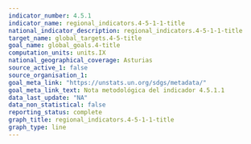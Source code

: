 ```yaml
---
indicator_number: 4.5.1
indicator_name: regional_indicators.4-5-1-1-title
national_indicator_description: regional_indicators.4-5-1-1-title
target_name: global_targets.4-5-title
goal_name: global_goals.4-title
computation_units: units.IX
national_geographical_coverage: Asturias
source_active_1: false
source_organisation_1:  
goal_meta_link: "https://unstats.un.org/sdgs/metadata/"
goal_meta_link_text: Nota metodológica del indicador 4.5.1.1
data_last_update: "NA"
data_non_statistical: false
reporting_status: complete
graph_title: regional_indicators.4-5-1-1-title
graph_type: line
---
```

